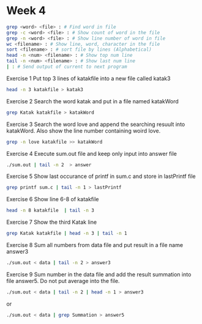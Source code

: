 # Week 4

```sh
grep <word> <file> : # Find word in file
grep -c <word> <file> : # Show count of word in the file
grep -n <word> <file> : # Show line number of word in file
wc <filename> : # Show line, word, character in the file
sort <filename> : # sort file by lines (Alphabetical)
head -n <num> <filename> : # Show top num line
tail -n <num> <filename> : # Show last num line
| : # Send output of current to next program
```

Exercise 1
Put top 3 lines of katakfile into a new file called katak3

```sh
head -n 3 katakfile > katak3
```

Exercise 2
Search the word katak and put in a file named katakWord

```sh
grep Katak katakfile > katakWord
```

Exercise 3
Search the word love and append the searching resuult into katakWord. Also show the line number containing woird love.

```sh
grep -n love katakfile >> katakWord 
```

Exercise 4
Execute sum.out file and keep only input into answer file
```sh
./sum.out | tail -n 2  > answer
```

Exercise 5 Show last occurance of printf in sum.c and store in lastPrintf file

```sh
grep printf sum.c | tail -n 1 > lastPrintf
```

Exercise 6 Show line 6-8 of katakfile
```sh
head -n 8 katakfile  | tail -n 3
```

Exercise 7
Show the third Katak line
```sh
grep Katak katakfile | head -n 3 | tail -n 1
```

Exercise 8
Sum all numbers from data file and put result in a file name answer3 
```sh
./sum.out < data | tail -n 2 > answer3
```

Exercise 9 
Sum number in the data file and add the result summation into file answer5. Do not put average into the file.
```sh
./sum.out < data | tail -n 2 | head -n 1 > answer3
```
or
```sh
./sum.out < data | grep Summation > answer5
```